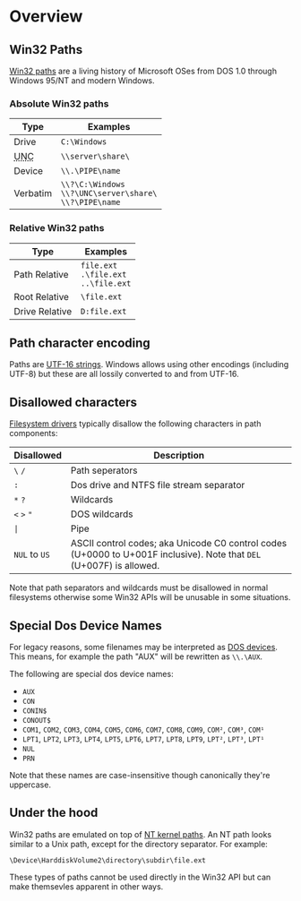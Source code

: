 # Overview

## Win32 Paths

[Win32 paths](./Win32.md) are a living history of Microsoft OSes from DOS 1.0 through Windows 95/NT and modern Windows.

### Absolute Win32 paths

|Type|Examples|
|--|--|
|Drive|`C:\Windows`|
|<abbr title="Universal Naming Convention">UNC</abbr>|`\\server\share\`|
|Device|`\\.\PIPE\name`|`\??\PIPE\name`|
|Verbatim|`\\?\C:\Windows`<br>`\\?\UNC\server\share\`<br>`\\?\PIPE\name`|

### Relative Win32 paths

|Type|Examples|
|---|---|
|Path Relative|`file.ext`<br>`.\file.ext`<br>`..\file.ext`|
|Root Relative|`\file.ext`|
|Drive Relative|`D:file.ext`|

## Path character encoding

Paths are [UTF-16 strings](./Strings.md). Windows allows using other encodings (including UTF-8) but these are all lossily converted to and from UTF-16.

## Disallowed characters

[Filesystem drivers](./Filesystems.md) typically disallow the following characters in path components:

|Disallowed|Description|
|--|--|
|`\` `/`|Path seperators|
|`:`|Dos drive and NTFS file stream separator|
|`*` `?`|Wildcards|
|`<` `>` `"`|DOS wildcards|
|`\|`|Pipe|
|`NUL` to `US`|ASCII control codes; aka Unicode C0 control codes (U+0000 to U+001F inclusive). Note that `DEL` (U+007F) is allowed.|

Note that path separators and wildcards must be disallowed in normal filesystems otherwise some Win32 APIs will be unusable in some situations.

## Special Dos Device Names

For legacy reasons, some filenames may be interpreted as [DOS devices](./Special%20Dos%20Device%20Names.md). This means, for example the path "AUX" will be rewritten as `\\.\AUX`.

The following are special dos device names:

* `AUX`
* `CON`
* `CONIN$`
* `CONOUT$`
* `COM1`, `COM2`, `COM3`, `COM4`, `COM5`, `COM6`, `COM7`, `COM8`, `COM9`, `COM²`, `COM³`, `COM¹`
* `LPT1`, `LPT2`, `LPT3`, `LPT4`, `LPT5`, `LPT6`, `LPT7`, `LPT8`, `LPT9`, `LPT²`, `LPT³`, `LPT¹`
* `NUL`
* `PRN`

Note that these names are case-insensitive though canonically they're uppercase.

## Under the hood

Win32 paths are emulated on top of [NT kernel paths](./NT.md). An NT path looks similar to a Unix path, except for the directory separator. For example:

    \Device\HarddiskVolume2\directory\subdir\file.ext

These types of paths cannot be used directly in the Win32 API but can make themsevles apparent in other ways.
